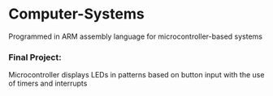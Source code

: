 # Computer-Systems

Programmed in ARM assembly language for microcontroller-based systems

### Final Project:

Microcontroller displays LEDs in patterns based on button input with 
the use of timers and interrupts
